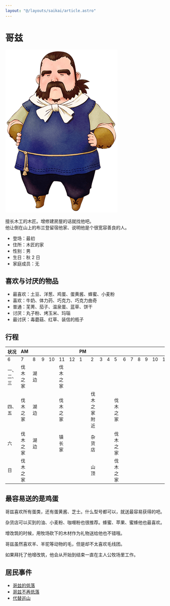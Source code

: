 ```yaml
---
layout: "@/layouts/saikai/article.astro"
---
```


# 哥兹

![哥兹](_gods.png)

擅长木工的木匠。增修建房屋的话就找他吧。  
他让倒在山上的布兰登留宿他家、说明他是个很宽容善良的人。

- 登场：最初
- 住所：木匠的家
- 性别：男
- 生日：秋 2 日
- 家庭成员：无

## 喜欢与讨厌的物品

- 最喜欢：土豆、洋葱、鸡蛋、蛋黄酱、蜂蜜、小麦粉
- 喜欢：牛奶、体力药、巧克力、巧克力曲奇
- 普通：芜菁、茄子、温泉蛋、蓝草、饼干
- 讨厌：丸子粉、烤玉米、玛瑙
- 最讨厌：毒蘑菇、红草、装信的瓶子

## 行程

| 状况       | AM       |      |     |     |          |     | PM  |              |     |     |          |     |     |     |     |     |     |     | AM  |
| ---------- | -------- | ---- | --- | --- | -------- | --- | --- | ------------ | --- | --- | -------- | --- | --- | --- | --- | --- | --- | --- | --- |
| 6          | 7        | 8    | 9   | 10  | 11       | 12  | 1   | 2            | 3   | 4   | 5        | 6   | 7   | 8   | 9   | 10  | 11  | 12  |
| 一、二、三 | 伐木之家 | 湖边 |     |     | 伐木之家 |     |     |              |     |     |          |     |     |     |     |     |     |     |     |
| 四、五     | 伐木之家 | 湖边 |     |     | 伐木之家 |     |     | 伐木之家附近 |     |     | 伐木之家 |     |     |     |     |     |     |     |     |
| 六         | 伐木之家 | 湖边 |     |     | 镇长家   |     |     | 杂货店       |     |     | 伐木之家 |     |     |     |     |     |     |     |     |
| 日         | 伐木之家 |      |     |     |          |     |     | 山顶         |     |     | 伐木之家 |     |     |     |     |     |     |     |     |

## 最容易送的是鸡蛋

哥兹喜欢所有蛋类，还有蛋黄酱、芝士。什么型号都可以，就送最容易获得的吧。

杂货店可以买到的油、小麦粉、咖喱粉也很推荐。蜂蜜、苹果、蜜蜂他也最喜欢。

增改筑的时候，用牧场砍下的木材作为礼物送给他也不错哦。

哥兹虽然喜欢羊、羊驼等动物的毛，但是却不太喜欢毛线团。

如果拜托了他增改筑，他会从开始到结束一直在主人公牧场里工作。

## 居民事件

- [哥兹的低落](../../event/resident#哥兹的低落)
- [哥兹不再低落](../../event/resident#哥兹不再低落)
- [代替巡山](../../event/resident#代替巡山)
